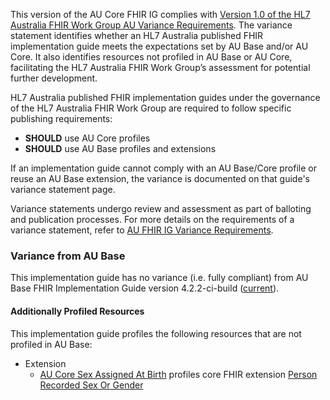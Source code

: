 This version of the AU Core FHIR IG complies with [Version 1.0 of the HL7 Australia FHIR Work Group AU Variance Requirements](https://hl7.org.au/fhir/HL7%20AU%20Variance%20Requirements%20v1.0.pdf). The variance statement identifies whether an HL7 Australia published FHIR implementation guide meets the expectations set by AU Base and/or AU Core. It also identifies resources not profiled in AU Base or AU Core, facilitating the HL7 Australia FHIR Work Group’s assessment for potential further development.

HL7 Australia published FHIR implementation guides under the governance of the HL7 Australia FHIR Work Group are required to follow specific publishing requirements:
- **SHOULD** use AU Core profiles
- **SHOULD** use AU Base profiles and extensions

If an implementation guide cannot comply with an AU Base/Core profile or reuse an AU Base extension, the variance is documented on that guide's variance statement page. 

Variance statements undergo review and assessment as part of balloting and publication processes. For more details on the requirements of a variance statement, refer to [AU FHIR IG Variance Requirements](https://hl7.org.au/fhir/HL7%20AU%20Variance%20Requirements%20v1.0.pdf).

### Variance from AU Base
This implementation guide has no variance (i.e. fully compliant) from AU Base FHIR Implementation Guide version 4.2.2-ci-build ([current](https://build.fhir.org/ig/hl7au/au-fhir-base/)).

#### Additionally Profiled Resources

This implementation guide profiles the following resources that are not profiled in AU Base:

- Extension
  - [AU Core Sex Assigned At Birth](https://build.fhir.org/ig/hl7au/au-fhir-core/StructureDefinition-au-core-rsg-sexassignedab.html) profiles core FHIR extension [Person Recorded Sex Or Gender](http://hl7.org/fhir/StructureDefinition/individual-recordedSexOrGender)